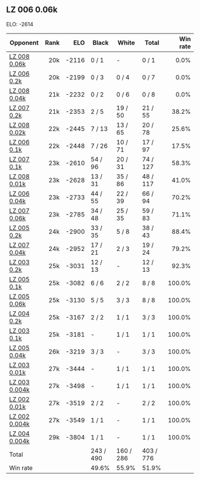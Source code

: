 ## LZ 006 0.06k ##

ELO: -2614

Opponent | Rank | ELO | Black | White | Total | Win rate
---------|-----:|----:|-------|-------|-------|-------:
[LZ 008 0.06k](LZ%20008%200.06k.md) | 20k | -2116 | 0 / 1 | - | 0 / 1 | 0.0%
[LZ 006 0.2k](LZ%20006%200.2k.md) | 20k | -2199 | 0 / 3 | 0 / 4 | 0 / 7 | 0.0%
[LZ 008 0.04k](LZ%20008%200.04k.md) | 21k | -2232 | 0 / 2 | 0 / 6 | 0 / 8 | 0.0%
[LZ 007 0.2k](LZ%20007%200.2k.md) | 21k | -2353 | 2 / 5 | 19 / 50 | 21 / 55 | 38.2%
[LZ 008 0.02k](LZ%20008%200.02k.md) | 22k | -2445 | 7 / 13 | 13 / 65 | 20 / 78 | 25.6%
[LZ 006 0.1k](LZ%20006%200.1k.md) | 22k | -2448 | 7 / 26 | 10 / 71 | 17 / 97 | 17.5%
[LZ 007 0.1k](LZ%20007%200.1k.md) | 23k | -2610 | 54 / 96 | 20 / 31 | 74 / 127 | 58.3%
[LZ 008 0.01k](LZ%20008%200.01k.md) | 23k | -2628 | 13 / 31 | 35 / 86 | 48 / 117 | 41.0%
[LZ 006 0.04k](LZ%20006%200.04k.md) | 23k | -2733 | 44 / 55 | 22 / 39 | 66 / 94 | 70.2%
[LZ 007 0.06k](LZ%20007%200.06k.md) | 23k | -2785 | 34 / 48 | 25 / 35 | 59 / 83 | 71.1%
[LZ 005 0.2k](LZ%20005%200.2k.md) | 24k | -2900 | 33 / 35 | 5 / 8 | 38 / 43 | 88.4%
[LZ 007 0.04k](LZ%20007%200.04k.md) | 24k | -2952 | 17 / 21 | 2 / 3 | 19 / 24 | 79.2%
[LZ 003 0.2k](LZ%20003%200.2k.md) | 25k | -3031 | 12 / 13 | - | 12 / 13 | 92.3%
[LZ 005 0.1k](LZ%20005%200.1k.md) | 25k | -3082 | 6 / 6 | 2 / 2 | 8 / 8 | 100.0%
[LZ 005 0.06k](LZ%20005%200.06k.md) | 25k | -3130 | 5 / 5 | 3 / 3 | 8 / 8 | 100.0%
[LZ 004 0.2k](LZ%20004%200.2k.md) | 25k | -3167 | 2 / 2 | 1 / 1 | 3 / 3 | 100.0%
[LZ 003 0.1k](LZ%20003%200.1k.md) | 25k | -3181 | - | 1 / 1 | 1 / 1 | 100.0%
[LZ 005 0.04k](LZ%20005%200.04k.md) | 26k | -3219 | 3 / 3 | - | 3 / 3 | 100.0%
[LZ 003 0.01k](LZ%20003%200.01k.md) | 27k | -3444 | - | 1 / 1 | 1 / 1 | 100.0%
[LZ 003 0.004k](LZ%20003%200.004k.md) | 27k | -3498 | - | 1 / 1 | 1 / 1 | 100.0%
[LZ 002 0.01k](LZ%20002%200.01k.md) | 27k | -3519 | 2 / 2 | - | 2 / 2 | 100.0%
[LZ 002 0.004k](LZ%20002%200.004k.md) | 27k | -3549 | 1 / 1 | - | 1 / 1 | 100.0%
[LZ 004 0.004k](LZ%20004%200.004k.md) | 29k | -3804 | 1 / 1 | - | 1 / 1 | 100.0%
Total | | | 243 / 490 | 160 / 286 | 403 / 776 | 
Win rate| | | 49.6% | 55.9% | 51.9% | 

